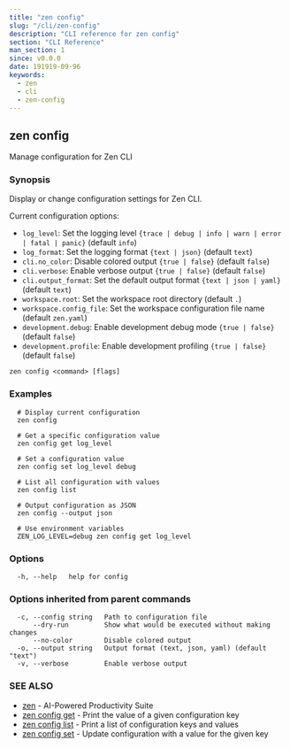 ```yaml
---
title: "zen config"
slug: "/cli/zen-config"
description: "CLI reference for zen config"
section: "CLI Reference"
man_section: 1
since: v0.0.0
date: 191919-09-96
keywords:
  - zen
  - cli
  - zen-config
---
```


## zen config

Manage configuration for Zen CLI

### Synopsis

Display or change configuration settings for Zen CLI.

Current configuration options:
- `log_level`: Set the logging level `{trace | debug | info | warn | error | fatal | panic}` (default `info`)
- `log_format`: Set the logging format `{text | json}` (default `text`)
- `cli.no_color`: Disable colored output `{true | false}` (default `false`)
- `cli.verbose`: Enable verbose output `{true | false}` (default `false`)
- `cli.output_format`: Set the default output format `{text | json | yaml}` (default `text`)
- `workspace.root`: Set the workspace root directory (default `.`)
- `workspace.config_file`: Set the workspace configuration file name (default `zen.yaml`)
- `development.debug`: Enable development debug mode `{true | false}` (default `false`)
- `development.profile`: Enable development profiling `{true | false}` (default `false`)


```
zen config <command> [flags]
```

### Examples

```
  # Display current configuration
  zen config
  
  # Get a specific configuration value
  zen config get log_level
  
  # Set a configuration value
  zen config set log_level debug
  
  # List all configuration with values
  zen config list
  
  # Output configuration as JSON
  zen config --output json
  
  # Use environment variables
  ZEN_LOG_LEVEL=debug zen config get log_level
```

### Options

```
  -h, --help   help for config
```

### Options inherited from parent commands

```
  -c, --config string   Path to configuration file
      --dry-run         Show what would be executed without making changes
      --no-color        Disable colored output
  -o, --output string   Output format (text, json, yaml) (default "text")
  -v, --verbose         Enable verbose output
```

### SEE ALSO

* [zen](zen.md.md)	 - AI-Powered Productivity Suite
* [zen config get](zen-config-get.md.md)	 - Print the value of a given configuration key
* [zen config list](zen-config-list.md.md)	 - Print a list of configuration keys and values
* [zen config set](zen-config-set.md.md)	 - Update configuration with a value for the given key

